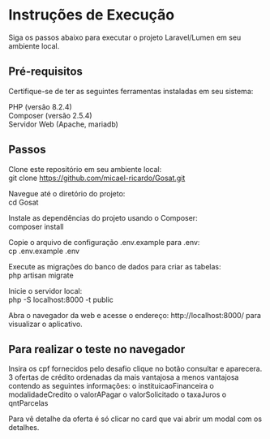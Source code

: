 # Instruções de Execução
Siga os passos abaixo para executar o projeto Laravel/Lumen em seu ambiente local.

## Pré-requisitos
Certifique-se de ter as seguintes ferramentas instaladas em seu sistema:<br>

PHP (versão 8.2.4)<br>
Composer (versão 2.5.4)<br>
Servidor Web (Apache, mariadb)<br>

## Passos
Clone este repositório em seu ambiente local:<br>
git clone https://github.com/micael-ricardo/Gosat.git

Navegue até o diretório do projeto:<br>
cd Gosat

Instale as dependências do projeto usando o Composer:<br>
composer install

Copie o arquivo de configuração .env.example para .env:<br>
cp .env.example .env

Execute as migrações do banco de dados para criar as tabelas:<br>
php artisan migrate

Inicie o servidor local:<br>
php -S localhost:8000 -t public

Abra o navegador da web e acesse o endereço: http://localhost:8000/   para visualizar o aplicativo.

## Para realizar o teste no navegador 
Insira os cpf fornecidos pelo desafio clique no botão consultar e aparecera.  3 ofertas de crédito ordenadas da mais vantajosa
a menos vantajosa contendo as seguintes informações:
o instituicaoFinanceira
o modalidadeCredito
o valorAPagar
o valorSolicitado
o taxaJuros
o qntParcelas

Para vê detalhe da oferta é só clicar no card que vai abrir um modal com os detalhes.






